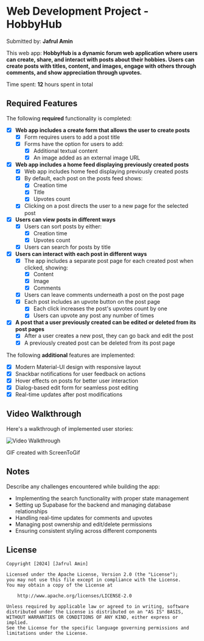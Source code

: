 # Web Development Project - HobbyHub

Submitted by: **Jafrul Amin**

This web app: **HobbyHub is a dynamic forum web application where users can create, share, and interact with posts about their hobbies. Users can create posts with titles, content, and images, engage with others through comments, and show appreciation through upvotes.**

Time spent: **12** hours spent in total

## Required Features

The following **required** functionality is completed:

- [x] **Web app includes a create form that allows the user to create posts**
  - [x] Form requires users to add a post title
  - [x] Forms have the option for users to add:
    - [x] Additional textual content
    - [x] An image added as an external image URL
- [x] **Web app includes a home feed displaying previously created posts**
  - [x] Web app includes home feed displaying previously created posts
  - [x] By default, each post on the posts feed shows:
    - [x] Creation time
    - [x] Title
    - [x] Upvotes count
  - [x] Clicking on a post directs the user to a new page for the selected post
- [x] **Users can view posts in different ways**
  - [x] Users can sort posts by either:
    - [x] Creation time
    - [x] Upvotes count
  - [x] Users can search for posts by title
- [x] **Users can interact with each post in different ways**
  - [x] The app includes a separate post page for each created post when clicked, showing:
    - [x] Content
    - [x] Image
    - [x] Comments
  - [x] Users can leave comments underneath a post on the post page
  - [x] Each post includes an upvote button on the post page
    - [x] Each click increases the post's upvotes count by one
    - [x] Users can upvote any post any number of times
- [x] **A post that a user previously created can be edited or deleted from its post pages**
  - [x] After a user creates a new post, they can go back and edit the post
  - [x] A previously created post can be deleted from its post page

The following **additional** features are implemented:

- [x] Modern Material-UI design with responsive layout
- [x] Snackbar notifications for user feedback on actions
- [x] Hover effects on posts for better user interaction
- [x] Dialog-based edit form for seamless post editing
- [x] Real-time updates after post modifications

## Video Walkthrough

Here's a walkthrough of implemented user stories:

<img src='VideoWalkthrough.gif' title='Video Walkthrough' width='' alt='Video Walkthrough' />

GIF created with ScreenToGif

## Notes

Describe any challenges encountered while building the app:

- Implementing the search functionality with proper state management
- Setting up Supabase for the backend and managing database relationships
- Handling real-time updates for comments and upvotes
- Managing post ownership and edit/delete permissions
- Ensuring consistent styling across different components

## License

    Copyright [2024] [Jafrul Amin]

    Licensed under the Apache License, Version 2.0 (the "License");
    you may not use this file except in compliance with the License.
    You may obtain a copy of the License at

        http://www.apache.org/licenses/LICENSE-2.0

    Unless required by applicable law or agreed to in writing, software
    distributed under the License is distributed on an "AS IS" BASIS,
    WITHOUT WARRANTIES OR CONDITIONS OF ANY KIND, either express or implied.
    See the License for the specific language governing permissions and
    limitations under the License.

